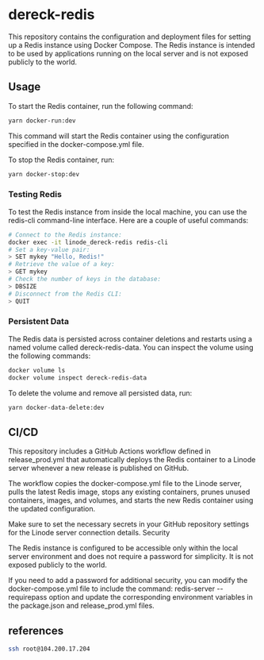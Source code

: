 # dereck-redis

This repository contains the configuration and deployment files for setting up a Redis instance using Docker Compose. The Redis instance is intended to be used by applications running on the local server and is not exposed publicly to the world.

## Usage

To start the Redis container, run the following command:

```bash
yarn docker-run:dev
```

This command will start the Redis container using the configuration specified in the docker-compose.yml file.

To stop the Redis container, run:

```bash
yarn docker-stop:dev
```

### Testing Redis

To test the Redis instance from inside the local machine, you can use the redis-cli command-line interface. Here are a couple of useful commands:

```bash
# Connect to the Redis instance:
docker exec -it linode_dereck-redis redis-cli
# Set a key-value pair:
> SET mykey "Hello, Redis!"
# Retrieve the value of a key:
> GET mykey
# Check the number of keys in the database:
> DBSIZE
# Disconnect from the Redis CLI:
> QUIT
```

### Persistent Data

The Redis data is persisted across container deletions and restarts using a named volume called dereck-redis-data. You can inspect the volume using the following commands:

```bash
docker volume ls
docker volume inspect dereck-redis-data
```

To delete the volume and remove all persisted data, run:

```bash
yarn docker-data-delete:dev
```

## CI/CD

This repository includes a GitHub Actions workflow defined in release_prod.yml that automatically deploys the Redis container to a Linode server whenever a new release is published on GitHub.

The workflow copies the docker-compose.yml file to the Linode server, pulls the latest Redis image, stops any existing containers, prunes unused containers, images, and volumes, and starts the new Redis container using the updated configuration.

Make sure to set the necessary secrets in your GitHub repository settings for the Linode server connection details.
Security

The Redis instance is configured to be accessible only within the local server environment and does not require a password for simplicity. It is not exposed publicly to the world.

If you need to add a password for additional security, you can modify the docker-compose.yml file to include the command: redis-server --requirepass <your-password> option and update the corresponding environment variables in the package.json and release_prod.yml files.

## references

```bash
ssh root@104.200.17.204
```
